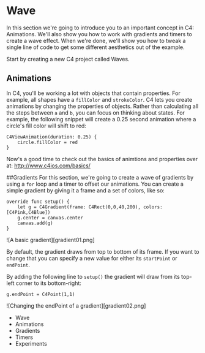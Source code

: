# Wave

In this section we're going to introduce you to an important concept in C4: Animations. We'll also show you how to work with gradients and timers to create a wave effect. When we're done, we'll show you how to tweak a single line of code to get some different aesthetics out of the example.

Start by creating a new C4 project called Waves.

## Animations
In C4, you'll be working a lot with objects that contain properties. For example, all shapes have a `fillColor` and `strokeColor`. C4 lets you create animations by changing the properties of objects. Rather than calculating all the steps between `a` and `b`, you can focus on thinking about states. For example, the following snippet will create a 0.25 second animation where a circle's fill color will shift to red: 

```
C4ViewAnimation(duration: 0.25) {
    circle.fillColor = red
}
```

Now's a good time to check out the basics of animtions and properties over at: http://www.c4ios.com/basics/

##Gradients
For this section, we're going to create a wave of gradients by using a `for` loop and a timer to offset our animations. You can create a simple gradient by giving it a frame and a set of colors, like so:

```
override func setup() {
    let g = C4Gradient(frame: C4Rect(0,0,40,200), colors: [C4Pink,C4Blue])
    g.center = canvas.center
    canvas.add(g)
}
```

![A basic gradient][gradient01.png]


By default, the gradient draws from top to bottom of its frame. If you want to change that you can specify a new value for either its `startPoint` or `endPoint`.

By adding the following line to `setup()` the gradient will draw from its top-left corner to its bottom-right:

```
g.endPoint = C4Point(1,1)
```

![Changing the endPoint of a gradient][gradient02.png]


* Wave
 * Animations
 * Gradients
 * Timers
 * Experiments
